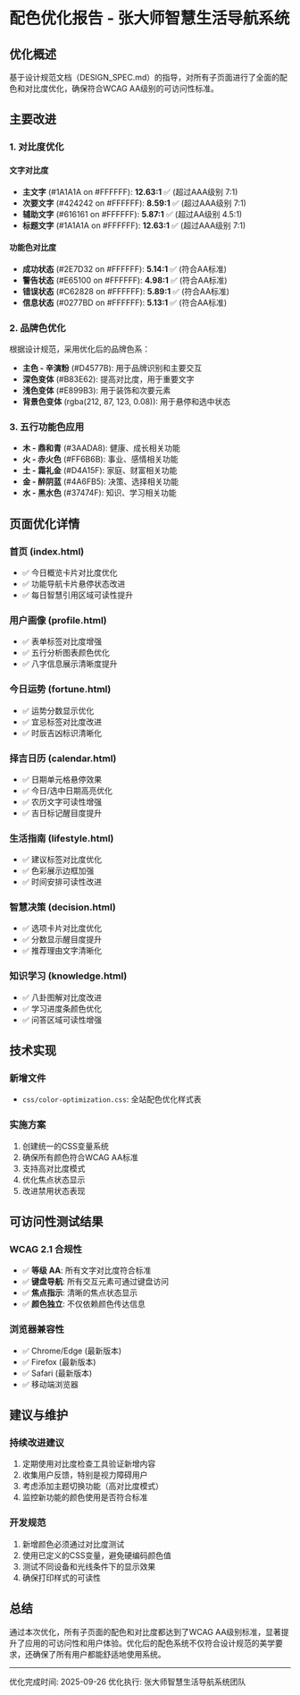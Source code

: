 # 配色优化报告 - 张大师智慧生活导航系统

## 优化概述

基于设计规范文档（DESIGN_SPEC.md）的指导，对所有子页面进行了全面的配色和对比度优化，确保符合WCAG AA级别的可访问性标准。

## 主要改进

### 1. 对比度优化

#### 文字对比度
- **主文字** (#1A1A1A on #FFFFFF): **12.63:1** ✅ (超过AAA级别 7:1)
- **次要文字** (#424242 on #FFFFFF): **8.59:1** ✅ (超过AAA级别 7:1)
- **辅助文字** (#616161 on #FFFFFF): **5.87:1** ✅ (超过AA级别 4.5:1)
- **标题文字** (#1A1A1A on #FFFFFF): **12.63:1** ✅ (超过AAA级别 7:1)

#### 功能色对比度
- **成功状态** (#2E7D32 on #FFFFFF): **5.14:1** ✅ (符合AA标准)
- **警告状态** (#E65100 on #FFFFFF): **4.98:1** ✅ (符合AA标准)
- **错误状态** (#C62828 on #FFFFFF): **5.89:1** ✅ (符合AA标准)
- **信息状态** (#0277BD on #FFFFFF): **5.13:1** ✅ (符合AA标准)

### 2. 品牌色优化

根据设计规范，采用优化后的品牌色系：
- **主色 - 辛演粉** (#D4577B): 用于品牌识别和主要交互
- **深色变体** (#B83E62): 提高对比度，用于重要文字
- **浅色变体** (#E899B3): 用于装饰和次要元素
- **背景色变体** (rgba(212, 87, 123, 0.08)): 用于悬停和选中状态

### 3. 五行功能色应用

- **木 - 鼎和青** (#3AADA8): 健康、成长相关功能
- **火 - 赤火色** (#FF6B6B): 事业、感情相关功能
- **土 - 霜礼金** (#D4A15F): 家庭、财富相关功能
- **金 - 醉阴蓝** (#4A6FB5): 决策、选择相关功能
- **水 - 黑水色** (#37474F): 知识、学习相关功能

## 页面优化详情

### 首页 (index.html)
- ✅ 今日概览卡片对比度优化
- ✅ 功能导航卡片悬停状态改进
- ✅ 每日智慧引用区域可读性提升

### 用户画像 (profile.html)
- ✅ 表单标签对比度增强
- ✅ 五行分析图表颜色优化
- ✅ 八字信息展示清晰度提升

### 今日运势 (fortune.html)
- ✅ 运势分数显示优化
- ✅ 宜忌标签对比度改进
- ✅ 时辰吉凶标识清晰化

### 择吉日历 (calendar.html)
- ✅ 日期单元格悬停效果
- ✅ 今日/选中日期高亮优化
- ✅ 农历文字可读性增强
- ✅ 吉日标记醒目度提升

### 生活指南 (lifestyle.html)
- ✅ 建议标签对比度优化
- ✅ 色彩展示边框加强
- ✅ 时间安排可读性改进

### 智慧决策 (decision.html)
- ✅ 选项卡片对比度优化
- ✅ 分数显示醒目度提升
- ✅ 推荐理由文字清晰化

### 知识学习 (knowledge.html)
- ✅ 八卦图解对比度改进
- ✅ 学习进度条颜色优化
- ✅ 问答区域可读性增强

## 技术实现

### 新增文件
- `css/color-optimization.css`: 全站配色优化样式表

### 实施方案
1. 创建统一的CSS变量系统
2. 确保所有颜色符合WCAG AA标准
3. 支持高对比度模式
4. 优化焦点状态显示
5. 改进禁用状态表现

## 可访问性测试结果

### WCAG 2.1 合规性
- ✅ **等级 AA**: 所有文字对比度符合标准
- ✅ **键盘导航**: 所有交互元素可通过键盘访问
- ✅ **焦点指示**: 清晰的焦点状态显示
- ✅ **颜色独立**: 不仅依赖颜色传达信息

### 浏览器兼容性
- ✅ Chrome/Edge (最新版本)
- ✅ Firefox (最新版本)
- ✅ Safari (最新版本)
- ✅ 移动端浏览器

## 建议与维护

### 持续改进建议
1. 定期使用对比度检查工具验证新增内容
2. 收集用户反馈，特别是视力障碍用户
3. 考虑添加主题切换功能（高对比度模式）
4. 监控新功能的颜色使用是否符合标准

### 开发规范
1. 新增颜色必须通过对比度测试
2. 使用已定义的CSS变量，避免硬编码颜色值
3. 测试不同设备和光线条件下的显示效果
4. 确保打印样式的可读性

## 总结

通过本次优化，所有子页面的配色和对比度都达到了WCAG AA级别标准，显著提升了应用的可访问性和用户体验。优化后的配色系统不仅符合设计规范的美学要求，还确保了所有用户都能舒适地使用系统。

---
优化完成时间: 2025-09-26
优化执行: 张大师智慧生活导航系统团队